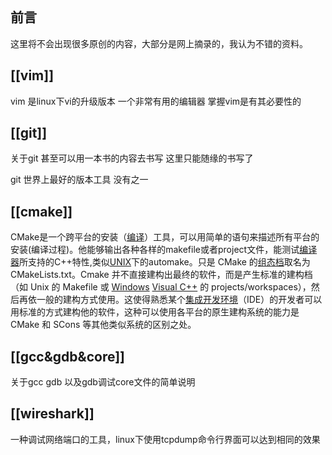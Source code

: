 ```toc
```
## 前言
这里将不会出现很多原创的内容，大部分是网上摘录的，我认为不错的资料。

## [[vim]]

vim 是linux下vi的升级版本 
一个非常有用的编辑器 掌握vim是有其必要性的


## [[git]]

关于git 甚至可以用一本书的内容去书写
这里只能随缘的书写了

git 世界上最好的版本工具 没有之一



## [[cmake]]
CMake是一个跨平台的安装（[编译](https://baike.baidu.com/item/%E7%BC%96%E8%AF%91/1258343)）工具，可以用简单的语句来描述所有平台的安装(编译过程)。他能够输出各种各样的makefile或者project文件，能测试[编译器](https://baike.baidu.com/item/%E7%BC%96%E8%AF%91%E5%99%A8/8853067)所支持的C++特性,类似[UNIX](https://baike.baidu.com/item/UNIX/219943)下的automake。只是 CMake 的[组态档](https://baike.baidu.com/item/%E7%BB%84%E6%80%81%E6%A1%A3/4812025)取名为 CMakeLists.txt。Cmake 并不直接建构出最终的软件，而是产生标准的建构档（如 Unix 的 Makefile 或 [Windows](https://baike.baidu.com/item/Windows/165458) [Visual C++](https://baike.baidu.com/item/Visual%20C%2B%2B/1811800) 的 projects/workspaces），然后再依一般的建构方式使用。这使得熟悉某个[集成开发环境](https://baike.baidu.com/item/%E9%9B%86%E6%88%90%E5%BC%80%E5%8F%91%E7%8E%AF%E5%A2%83/298524)（IDE）的开发者可以用标准的方式建构他的软件，这种可以使用各平台的原生建构系统的能力是 CMake 和 SCons 等其他类似系统的区别之处。


## [[gcc&gdb&core]]
关于gcc gdb 以及gdb调试core文件的简单说明


## [[wireshark]]
一种调试网络端口的工具，linux下使用tcpdump命令行界面可以达到相同的效果

